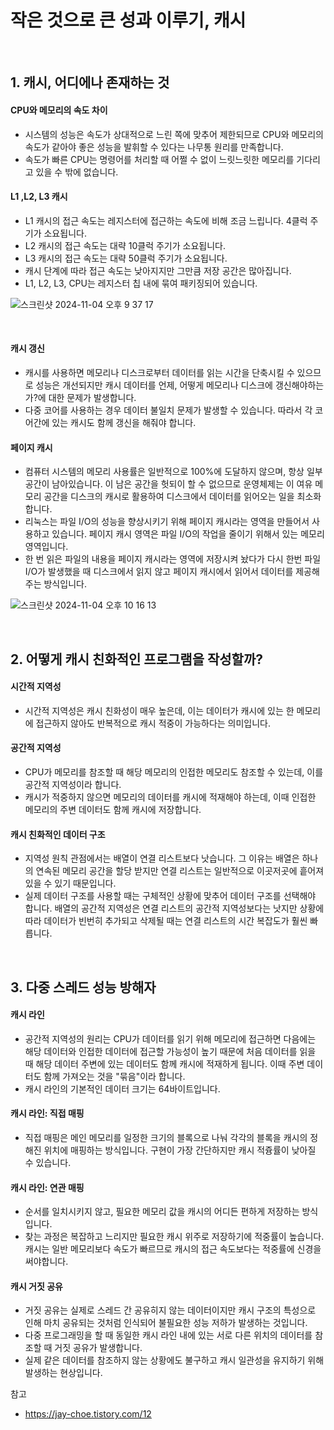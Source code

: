 # 작은 것으로 큰 성과 이루기, 캐시

<br>

## 1. 캐시, 어디에나 존재하는 것

#### CPU와 메모리의 속도 차이

- 시스템의 성능은 속도가 상대적으로 느린 쪽에 맞추어 제한되므로 CPU와 메모리의 속도가 같아야 좋은 성능을 발휘할 수 있다는 나무통 원리를 만족합니다.
- 속도가 빠른 CPU는 명령어를 처리할 때 어쩔 수 없이 느릿느릿한 메모리를 기다리고 있을 수 밖에 없습니다.

#### L1 ,L2, L3 캐시

- L1 캐시의 접근 속도는 레지스터에 접근하는 속도에 비해 조금 느립니다. 4클럭 주기가 소요됩니다.
- L2 캐시의 접근 속도는 대략 10클럭 주기가 소요됩니다.
- L3 캐시의 접근 속도는 대략 50클럭 주기가 소요됩니다.
- 캐시 단계에 따라 접근 속도는 낮아지지만 그만큼 저장 공간은 많아집니다.
- L1, L2, L3, CPU는 레지스터 칩 내에 묶여 패키징되어 있습니다.

![스크린샷 2024-11-04 오후 9 37 17](https://github.com/user-attachments/assets/48a231a8-9179-4f5f-9599-8dd4a162eb33)

<br>

#### 캐시 갱신

- 캐시를 사용하면 메모리나 디스크로부터 데이터를 읽는 시간을 단축시킬 수 있으므로 성능은 개선되지만 캐시 데이터를 언제, 어떻게 메모리나 디스크에 갱신해야하는가?에 대한 문제가 발생합니다.
- 다중 코어를 사용하는 경우 데이터 불일치 문제가 발생할 수 있습니다. 따라서 각 코어간에 있는 캐시도 함께 갱신을 해줘야 합니다.

#### 페이지 캐시

- 컴퓨터 시스템의 메모리 사용률은 일반적으로 100%에 도달하지 않으며, 항상 일부 공간이 남아있습니다. 이 남은 공간을 헛되이 할 수 없으므로 운영체제는 이 여유 메모리 공간을 디스크의 캐시로 활용하여 디스크에서 데이터를 읽어오는 일을 최소화합니다.
- 리눅스는 파일 I/O의 성능을 향상시키기 위해 페이지 캐시라는 영역을 만들어서 사용하고 있습니다. 페이지 캐시 영역은 파일 I/O의 작업을 줄이기 위해서 있는 메모리 영역입니다.
- 한 번 읽은 파일의 내용을 페이지 캐시라는 영역에 저장시켜 놨다가 다시 한번 파일 I/O가 발생했을 때 디스크에서 읽지 않고 페이지 캐시에서 읽어서 데이터를 제공해주는 방식입니다.

![스크린샷 2024-11-04 오후 10 16 13](https://github.com/user-attachments/assets/f7c134ef-1d02-4b1e-9126-6e987b040c11)

<br>

## 2. 어떻게 캐시 친화적인 프로그램을 작성할까?

#### 시간적 지역성

- 시간적 지역성은 캐시 친화성이 매우 높은데, 이는 데이터가 캐시에 있는 한 메모리에 접근하지 않아도 반복적으로 캐시 적중이 가능하다는 의미입니다.

#### 공간적 지역성

- CPU가 메모리를 참조할 때 해당 메모리의 인접한 메모리도 참조할 수 있는데, 이를 공간적 지역성이라 합니다.
- 캐시가 적중하지 않으면 메모리의 데이터를 캐시에 적재해야 하는데, 이때 인접한 메모리의 주변 데이터도 함께 캐시에 저장합니다.

#### 캐시 친화적인 데이터 구조

- 지역성 원칙 관점에서는 배열이 연결 리스트보다 낫습니다. 그 이유는 배열은 하나의 연속된 메모리 공간을 할당 받지만 연결 리스트는 일반적으로 이곳저곳에 흩어져 있을 수 있기 때문입니다.
- 실제 데이터 구조를 사용할 때는 구체적인 상황에 맞추어 데이터 구조를 선택해야 합니다. 배열의 공간적 지역성은 연결 리스트의 공간적 지역성보다는 낫지만 상황에 따라 데이터가 빈번히 추가되고 삭제될 때는 연결 리스트의 시간 복잡도가 훨씬 빠릅니다.

<br>

## 3. 다중 스레드 성능 방해자

#### 캐시 라인

- 공간적 지역성의 원리는 CPU가 데이터를 읽기 위해 메모리에 접근하면 다음에는 해당 데이터와 인접한 데이터에 접근할 가능성이 높기 때문에 처음 데이터를 읽을 때 해당 데이터 주변에 있는 데이터도 함께 캐시에 적재하게 됩니다. 이때 주변 데이터도 함께 가져오는 것을 "묶음"이라 합니다.
- 캐시 라인의 기본적인 데이터 크기는 64바이트입니다.

#### 캐시 라인: 직접 매핑

- 직접 매핑은 메인 메모리를 일정한 크기의 블록으로 나눠 각각의 블록을 캐시의 정해진 위치에 매핑하는 방식입니다. 구현이 가장 간단하지만 캐시 적즁률이 낮아질 수 있습니다.

#### 캐시 라인: 연관 매핑

- 순서를 일치시키지 않고, 필요한 메모리 값을 캐시의 어디든 편하게 저장하는 방식입니다.
- 찾는 과정은 복잡하고 느리지만 필요한 캐시 위주로 저장하기에 적중률이 높습니다. 캐시는 일반 메모리보다 속도가 빠르므로 캐시의 접근 속도보다는 적중률에 신경을 써야합니다.

#### 캐시 거짓 공유

- 거짓 공유는 실제로 스레드 간 공유히지 않는 데이터이지만 캐시 구조의 특성으로 인해 마치 공유되는 것처럼 인식되어 불필요한 성능 저하가 발생하는 것입니다.
- 다중 프로그래밍을 할 때 동일한 캐시 라인 내에 있는 서로 다른 위치의 데이터를 참조할 때 거짓 공유가 발생합니다.
- 실제 같은 데이터를 참조하지 않는 상황에도 불구하고 캐시 일관성을 유지하기 위해 발생하는 현상입니다.

참고

- https://jay-choe.tistory.com/12










